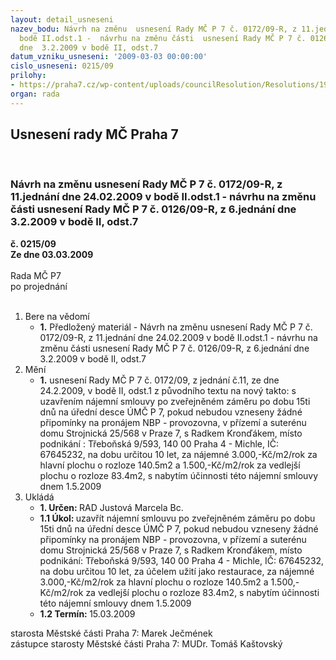 ```yaml
---
layout: detail_usneseni
nazev_bodu: Návrh na změnu  usnesení Rady MČ P 7 č. 0172/09-R, z 11.jednání  dne 24.02.2009  v
  bodě II.odst.1 -  návrhu na změnu části  usnesení Rady MČ P 7 č. 0126/09-R, z 6.jednání
  dne  3.2.2009 v bodě II, odst.7
datum_vzniku_usneseni: '2009-03-03 00:00:00'
cislo_usneseni: 0215/09
prilohy:
- https://praha7.cz/wp-content/uploads/councilResolution/Resolutions/19200/12-usnesen%c3%ad172.doc
organ: rada
---
```

<div id="ucUsn_pList" class="usn">
	<span><h2>Usnesení rady MČ Praha 7 </h2>
<br></span><div class="standBody">
<span><h3>Návrh na změnu  usnesení Rady MČ P 7 č. 0172/09-R, z 11.jednání  dne 24.02.2009  v bodě II.odst.1 -  návrhu na změnu části  usnesení Rady MČ P 7 č. 0126/09-R, z 6.jednání dne  3.2.2009 v bodě II, odst.7</h3></span><div class="center">
		<strong>č. 0215/09</strong><br>
	</div>
<div class="center">
		<strong>Ze dne 03.03.2009</strong><br><br>
	</div>Rada MČ P7<br> po projednání<br><br><ol>
<li>Bere na vědomí<ul><li>
<strong>1.</strong> Předložený materiál - Návrh na změnu  usnesení Rady MČ P 7 č. 0172/09-R, z 11.jednání  dne 24.02.2009  v bodě II.odst.1 -  návrhu na změnu části  usnesení Rady MČ P 7 č. 0126/09-R, z 6.jednání dne  3.2.2009 v bodě II, odst.7</li></ul>
</li>
<li>Mění<ul><li>
<strong>1.</strong> usnesení Rady MČ P 7 č. 0172/09, z jednání č.11, ze dne 24.2.2009, v bodě II, odst.1 z původního textu na nový takto: s uzavřením nájemní smlouvy po zveřejněném záměru po dobu 15ti dnů na úřední desce ÚMČ P 7, pokud nebudou vzneseny žádné připomínky  na pronájem NBP - provozovna, v přízemí a suterénu domu Strojnická 25/568 v Praze 7, s Radkem Kronďákem, místo podnikání : Třeboňská 9/593, 140 00  Praha 4 - Michle, IČ: 67645232, na dobu určitou 10 let, za nájemné 3.000,-Kč/m2/rok za hlavní plochu  o rozloze 140.5m2  a  1.500,-Kč/m2/rok za vedlejší plochu  o rozloze 83.4m2, s nabytím účinnosti této nájemní smlouvy  dnem 1.5.2009 </li></ul>
</li>
<li>Ukládá<ul>
<li>
<strong>1. Určen: </strong>RAD Justová Marcela Bc.</li>
<li>
<strong>1.1 Úkol: </strong>uzavřít nájemní smlouvu po zveřejněném záměru po dobu 15ti dnů na úřední desce ÚMČ P 7, pokud nebudou vzneseny žádné připomínky na pronájem NBP - provozovna, v přízemí a suterénu domu Strojnická 25/568 v Praze 7, s Radkem Kronďákem, místo podnikání: Třeboňská 9/593, 140 00 Praha 4 - Michle, IČ: 67645232, na dobu určitou 10 let, za účelem užití jako restaurace, za nájemné 3.000,-Kč/m2/rok za hlavní plochu o rozloze 140.5m2 a 1.500,-Kč/m2/rok za vedlejší plochu o rozloze 83.4m2, s nabytím účinnosti této nájemní smlouvy dnem 1.5.2009 </li>
<li>
<strong>1.2 Termín: </strong>15.03.2009</li>
</ul>
</li>
</ol>starosta Městské části Praha 7: Marek Ječmének<br>zástupce starosty Městské části Praha 7: MUDr. Tomáš Kaštovský 
</div>
</div>